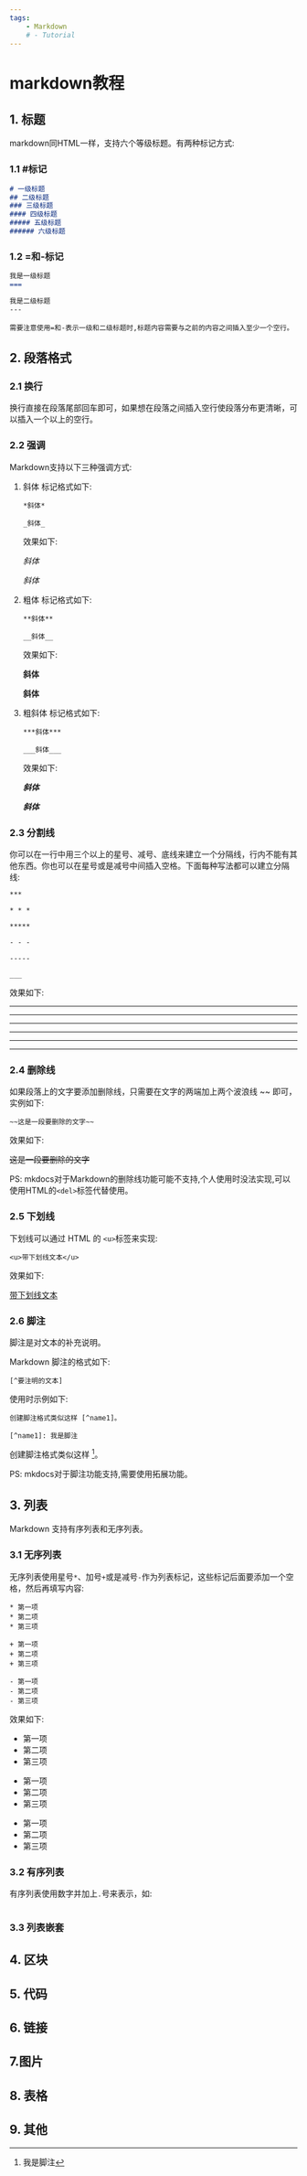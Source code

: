 ```yaml
---
tags:
    - Markdown
    # - Tutorial
---
```


# markdown教程


## 1. 标题
markdown同HTML一样，支持六个等级标题。有两种标记方式:

### 1.1 #标记
```markdown
# 一级标题
## 二级标题
### 三级标题
#### 四级标题
##### 五级标题
###### 六级标题
```

### 1.2 =和-标记
```markdown
我是一级标题
===

我是二级标题
---
```

```
需要注意使用=和-表示一级和二级标题时,标题内容需要与之前的内容之间插入至少一个空行。
```

## 2. 段落格式

### 2.1 换行

换行直接在段落尾部回车即可，如果想在段落之间插入空行使段落分布更清晰，可以插入一个以上的空行。

### 2.2 强调

Markdown支持以下三种强调方式:

1. 斜体
   标记格式如下:
    ```
    *斜体*

    _斜体_
    ```
    效果如下:

    *斜体*

    _斜体_

2. 粗体
    标记格式如下:
    ```
    **斜体**

    __斜体__
    ```
    效果如下:

    **斜体**

    __斜体__

3. 粗斜体
    标记格式如下:
    ```
    ***斜体***

    ___斜体___
    ```
    效果如下:

    ***斜体***

    ___斜体___
    
### 2.3 分割线

你可以在一行中用三个以上的星号、减号、底线来建立一个分隔线，行内不能有其他东西。你也可以在星号或是减号中间插入空格。下面每种写法都可以建立分隔线:

```
***

* * *

*****

- - -

-----

___
```

效果如下:

***

* * *

*****

- - -

-----

___

### 2.4 删除线

如果段落上的文字要添加删除线，只需要在文字的两端加上两个波浪线 ~~ 即可，实例如下:

```
~~这是一段要删除的文字~~
```

效果如下:

<del>这是一段要删除的文字</del>

PS: mkdocs对于Markdown的删除线功能可能不支持,个人使用时没法实现,可以使用HTML的```<del>```标签代替使用。

### 2.5 下划线

下划线可以通过 HTML 的 ```<u>```标签来实现:

```
<u>带下划线文本</u>
```

效果如下:

<u>带下划线文本</u>

### 2.6 脚注

脚注是对文本的补充说明。

Markdown 脚注的格式如下:

```
[^要注明的文本]
```
使用时示例如下:

```
创建脚注格式类似这样 [^name1]。

[^name1]: 我是脚注
```

创建脚注格式类似这样 [^name1]。

[^name1]: 我是脚注

PS: mkdocs对于脚注功能支持,需要使用拓展功能。

## 3. 列表

Markdown 支持有序列表和无序列表。

### 3.1 无序列表

无序列表使用星号`*`、加号`+`或是减号`-`作为列表标记，这些标记后面要添加一个空格，然后再填写内容:

```
* 第一项
* 第二项
* 第三项

+ 第一项
+ 第二项
+ 第三项

- 第一项
- 第二项
- 第三项
```

效果如下:

* 第一项
* 第二项
* 第三项

+ 第一项
+ 第二项
+ 第三项

- 第一项
- 第二项
- 第三项

### 3.2 有序列表

有序列表使用数字并加上`.`号来表示，如:

```

```

### 3.3 列表嵌套

## 4. 区块

## 5. 代码

## 6. 链接

## 7.图片

## 8. 表格

## 9. 其他

